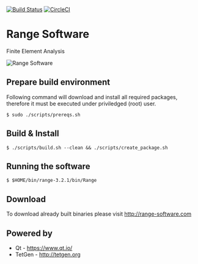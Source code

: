 [![Build Status](https://travis-ci.org/Range-Software/range3.svg?branch=master)](https://travis-ci.org/Range-Software/range3)
[![CircleCI](https://circleci.com/gh/Range-Software/range3.svg?style=svg)](https://circleci.com/gh/Range-Software/range3)

# Range Software
Finite Element Analysis

![Range Software](http://www.range-software.com/files/common/Range3-CFD.png)

## Prepare build environment
Following command will download and install all required packages, therefore it must be executed under priviledged (root) user.
```
$ sudo ./scripts/prereqs.sh
```
## Build & Install
```
$ ./scripts/build.sh --clean && ./scripts/create_package.sh
```
## Running the software
```
$ $HOME/bin/range-3.2.1/bin/Range
```

## Download
To download already built binaries please visit http://range-software.com

## Powered by

* Qt - https://www.qt.io/
* TetGen - http://tetgen.org
